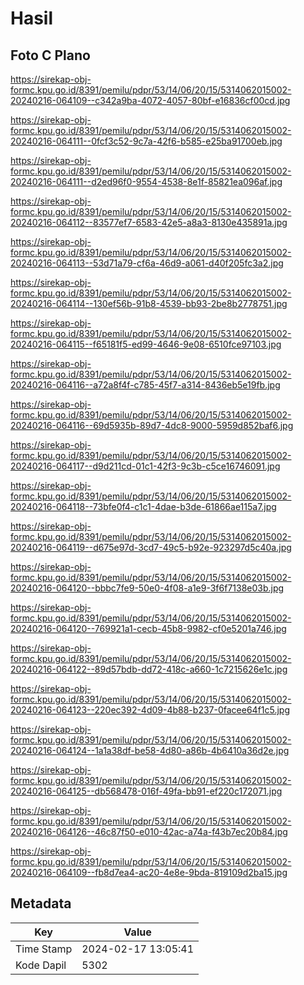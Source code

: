 # Hasil

## Foto C Plano

https://sirekap-obj-formc.kpu.go.id/8391/pemilu/pdpr/53/14/06/20/15/5314062015002-20240216-064109--c342a9ba-4072-4057-80bf-e16836cf00cd.jpg

https://sirekap-obj-formc.kpu.go.id/8391/pemilu/pdpr/53/14/06/20/15/5314062015002-20240216-064111--0fcf3c52-9c7a-42f6-b585-e25ba91700eb.jpg

https://sirekap-obj-formc.kpu.go.id/8391/pemilu/pdpr/53/14/06/20/15/5314062015002-20240216-064111--d2ed96f0-9554-4538-8e1f-85821ea096af.jpg

https://sirekap-obj-formc.kpu.go.id/8391/pemilu/pdpr/53/14/06/20/15/5314062015002-20240216-064112--83577ef7-6583-42e5-a8a3-8130e435891a.jpg

https://sirekap-obj-formc.kpu.go.id/8391/pemilu/pdpr/53/14/06/20/15/5314062015002-20240216-064113--53d71a79-cf6a-46d9-a061-d40f205fc3a2.jpg

https://sirekap-obj-formc.kpu.go.id/8391/pemilu/pdpr/53/14/06/20/15/5314062015002-20240216-064114--130ef56b-91b8-4539-bb93-2be8b2778751.jpg

https://sirekap-obj-formc.kpu.go.id/8391/pemilu/pdpr/53/14/06/20/15/5314062015002-20240216-064115--f65181f5-ed99-4646-9e08-6510fce97103.jpg

https://sirekap-obj-formc.kpu.go.id/8391/pemilu/pdpr/53/14/06/20/15/5314062015002-20240216-064116--a72a8f4f-c785-45f7-a314-8436eb5e19fb.jpg

https://sirekap-obj-formc.kpu.go.id/8391/pemilu/pdpr/53/14/06/20/15/5314062015002-20240216-064116--69d5935b-89d7-4dc8-9000-5959d852baf6.jpg

https://sirekap-obj-formc.kpu.go.id/8391/pemilu/pdpr/53/14/06/20/15/5314062015002-20240216-064117--d9d211cd-01c1-42f3-9c3b-c5ce16746091.jpg

https://sirekap-obj-formc.kpu.go.id/8391/pemilu/pdpr/53/14/06/20/15/5314062015002-20240216-064118--73bfe0f4-c1c1-4dae-b3de-61866ae115a7.jpg

https://sirekap-obj-formc.kpu.go.id/8391/pemilu/pdpr/53/14/06/20/15/5314062015002-20240216-064119--d675e97d-3cd7-49c5-b92e-923297d5c40a.jpg

https://sirekap-obj-formc.kpu.go.id/8391/pemilu/pdpr/53/14/06/20/15/5314062015002-20240216-064120--bbbc7fe9-50e0-4f08-a1e9-3f6f7138e03b.jpg

https://sirekap-obj-formc.kpu.go.id/8391/pemilu/pdpr/53/14/06/20/15/5314062015002-20240216-064120--769921a1-cecb-45b8-9982-cf0e5201a746.jpg

https://sirekap-obj-formc.kpu.go.id/8391/pemilu/pdpr/53/14/06/20/15/5314062015002-20240216-064122--89d57bdb-dd72-418c-a660-1c7215626e1c.jpg

https://sirekap-obj-formc.kpu.go.id/8391/pemilu/pdpr/53/14/06/20/15/5314062015002-20240216-064123--220ec392-4d09-4b88-b237-0facee64f1c5.jpg

https://sirekap-obj-formc.kpu.go.id/8391/pemilu/pdpr/53/14/06/20/15/5314062015002-20240216-064124--1a1a38df-be58-4d80-a86b-4b6410a36d2e.jpg

https://sirekap-obj-formc.kpu.go.id/8391/pemilu/pdpr/53/14/06/20/15/5314062015002-20240216-064125--db568478-016f-49fa-bb91-ef220c172071.jpg

https://sirekap-obj-formc.kpu.go.id/8391/pemilu/pdpr/53/14/06/20/15/5314062015002-20240216-064126--46c87f50-e010-42ac-a74a-f43b7ec20b84.jpg

https://sirekap-obj-formc.kpu.go.id/8391/pemilu/pdpr/53/14/06/20/15/5314062015002-20240216-064109--fb8d7ea4-ac20-4e8e-9bda-819109d2ba15.jpg


## Metadata

| Key        | Value               |
| ---------- | ------------------- |
| Time Stamp | 2024-02-17 13:05:41 |
| Kode Dapil | 5302                |



